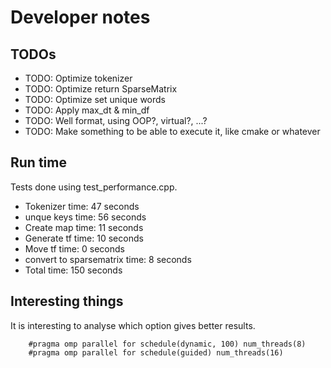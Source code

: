 # Developer notes

## TODOs
- TODO: Optimize tokenizer
- TODO: Optimize return SparseMatrix
- TODO: Optimize set<string> unique words
- TODO: Apply max_dt & min_df
- TODO: Well format, using OOP?, virtual?, ...?
- TODO: Make something to be able to execute it, like cmake or whatever

## Run time

Tests done using test_performance.cpp.

- Tokenizer time: 47 seconds
- unque keys time: 56 seconds
- Create map time: 11 seconds
- Generate tf time: 10 seconds
- Move tf time: 0 seconds
- convert to sparsematrix time: 8 seconds
- Total time: 150 seconds

## Interesting things

It is interesting to analyse which option gives better results.
```
    #pragma omp parallel for schedule(dynamic, 100) num_threads(8)
    #pragma omp parallel for schedule(guided) num_threads(16)
```
